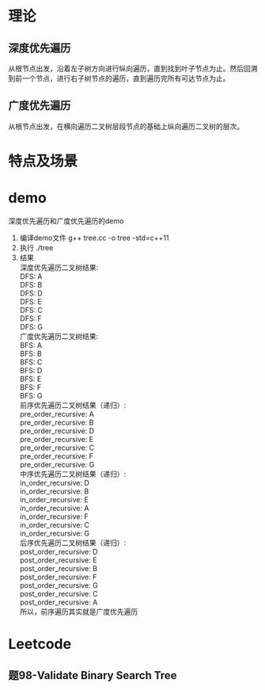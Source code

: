 # 理论
## 深度优先遍历
从根节点出发，沿着左子树方向进行纵向遍历，直到找到叶子节点为止。然后回溯到前一个节点，进行右子树节点的遍历，直到遍历完所有可达节点为止。
## 广度优先遍历
从根节点出发，在横向遍历二叉树层段节点的基础上纵向遍历二叉树的层次。

# 特点及场景

# demo
深度优先遍历和广度优先遍历的demo
1. 编译demo文件
g++ tree.cc -o tree -std=c++11
2. 执行
./tree
3. 结果  
深度优先遍历二叉树结果:  
DFS: A  
DFS: B  
DFS: D  
DFS: E  
DFS: C  
DFS: F  
DFS: G  
广度优先遍历二叉树结果:  
BFS: A  
BFS: B  
BFS: C  
BFS: D  
BFS: E  
BFS: F  
BFS: G  
前序优先遍历二叉树结果（递归）:  
pre_order_recursive: A  
pre_order_recursive: B  
pre_order_recursive: D  
pre_order_recursive: E  
pre_order_recursive: C  
pre_order_recursive: F  
pre_order_recursive: G  
中序优先遍历二叉树结果（递归）:  
in_order_recursive: D  
in_order_recursive: B  
in_order_recursive: E  
in_order_recursive: A  
in_order_recursive: F  
in_order_recursive: C  
in_order_recursive: G  
后序优先遍历二叉树结果（递归）:  
post_order_recursive: D  
post_order_recursive: E  
post_order_recursive: B  
post_order_recursive: F  
post_order_recursive: G  
post_order_recursive: C  
post_order_recursive: A  
所以，前序遍历其实就是广度优先遍历
# Leetcode
## 题98-Validate Binary Search Tree

